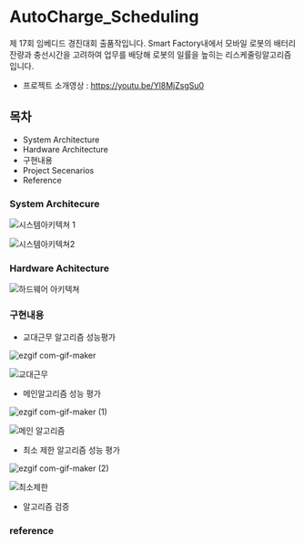 # AutoCharge_Scheduling
제 17회 임베디드 경진대회 출품작입니다. Smart Factory내에서 모바일 로봇의 배터리 잔량과 충선시간을 고려하여 업무를 배당해 로봇의 일률을 높히는 리스케줄링알고리즘입니다.

- 프로젝트 소개영상 : https://youtu.be/Yl8MjZsgSu0

## 목차

- System Architecture
- Hardware Architecture
- 구현내용
- Project Secenarios
- Reference


### System Architecure
![시스템아키텍쳐 1](https://user-images.githubusercontent.com/49723556/100662160-dd407780-3397-11eb-9d21-7acf05feae24.PNG)

![시스템아키텍쳐2](https://user-images.githubusercontent.com/49723556/100662197-e7fb0c80-3397-11eb-86fe-9024db1e4a30.PNG)

### Hardware Achitecture
![하드웨어 아키텍쳐](https://user-images.githubusercontent.com/49723556/100662108-cb5ed480-3397-11eb-9255-000017e4557a.PNG)

### 구현내용

- 교대근무 알고리즘 성능평가

![ezgif com-gif-maker](https://user-images.githubusercontent.com/49723556/100662576-71aada00-3398-11eb-8bf9-3dbb21b8e389.gif)

![교대근무](https://user-images.githubusercontent.com/49723556/100663060-15948580-3399-11eb-8e3d-77b99a023119.png)


- 메인알고리즘 성능 평가

![ezgif com-gif-maker (1)](https://user-images.githubusercontent.com/49723556/100662690-956e2000-3398-11eb-9784-0fd10981f9e8.gif)

![메인 알고리즘](https://user-images.githubusercontent.com/49723556/100663110-2b09af80-3399-11eb-9044-7b5a13fe872f.png)


- 최소 제한 알고리즘 성능 평가

![ezgif com-gif-maker (2)](https://user-images.githubusercontent.com/49723556/100662796-ba629300-3398-11eb-8486-b671fe42b590.gif)

![최소제한](https://user-images.githubusercontent.com/49723556/100663279-65734c80-3399-11eb-9a88-fcf86b6eec53.png)

- 알고리즘 검증


### reference
